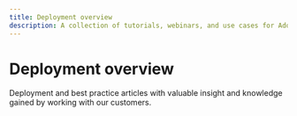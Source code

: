 ```yaml
---
title: Deployment overview
description: A collection of tutorials, webinars, and use cases for Adobe Acrobat.
---
```


# Deployment overview

Deployment and best practice articles with valuable insight and knowledge gained by working with our customers.

